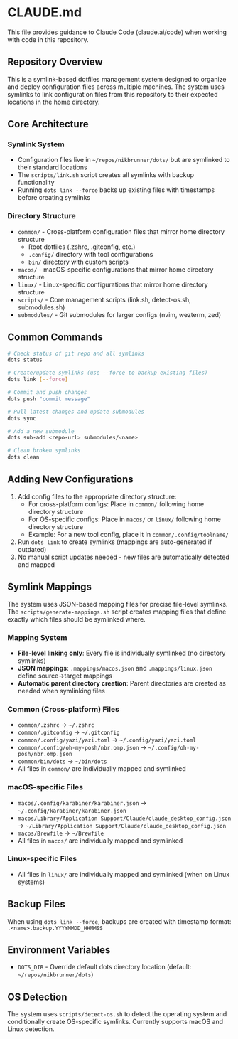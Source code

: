 # CLAUDE.md

This file provides guidance to Claude Code (claude.ai/code) when working with code in this repository.

## Repository Overview

This is a symlink-based dotfiles management system designed to organize and deploy configuration files across multiple machines. The system uses symlinks to link configuration files from this repository to their expected locations in the home directory.

## Core Architecture

### Symlink System
- Configuration files live in `~/repos/nikbrunner/dots/` but are symlinked to their standard locations
- The `scripts/link.sh` script creates all symlinks with backup functionality
- Running `dots link --force` backs up existing files with timestamps before creating symlinks

### Directory Structure
- `common/` - Cross-platform configuration files that mirror home directory structure
  - Root dotfiles (.zshrc, .gitconfig, etc.)
  - `.config/` directory with tool configurations
  - `bin/` directory with custom scripts
- `macos/` - macOS-specific configurations that mirror home directory structure
- `linux/` - Linux-specific configurations that mirror home directory structure
- `scripts/` - Core management scripts (link.sh, detect-os.sh, submodules.sh)
- `submodules/` - Git submodules for larger configs (nvim, wezterm, zed)

## Common Commands

```bash
# Check status of git repo and all symlinks
dots status

# Create/update symlinks (use --force to backup existing files)
dots link [--force]

# Commit and push changes
dots push "commit message"

# Pull latest changes and update submodules
dots sync

# Add a new submodule
dots sub-add <repo-url> submodules/<name>

# Clean broken symlinks
dots clean
```

## Adding New Configurations

1. Add config files to the appropriate directory structure:
   - For cross-platform configs: Place in `common/` following home directory structure
   - For OS-specific configs: Place in `macos/` or `linux/` following home directory structure
   - Example: For a new tool config, place it in `common/.config/toolname/`
2. Run `dots link` to create symlinks (mappings are auto-generated if outdated)
3. No manual script updates needed - new files are automatically detected and mapped

## Symlink Mappings

The system uses JSON-based mapping files for precise file-level symlinks. The `scripts/generate-mappings.sh` script creates mapping files that define exactly which files should be symlinked where.

### Mapping System
- **File-level linking only**: Every file is individually symlinked (no directory symlinks)
- **JSON mappings**: `.mappings/macos.json` and `.mappings/linux.json` define source→target mappings
- **Automatic parent directory creation**: Parent directories are created as needed when symlinking files

### Common (Cross-platform) Files
- `common/.zshrc` → `~/.zshrc`
- `common/.gitconfig` → `~/.gitconfig`
- `common/.config/yazi/yazi.toml` → `~/.config/yazi/yazi.toml`
- `common/.config/oh-my-posh/nbr.omp.json` → `~/.config/oh-my-posh/nbr.omp.json`
- `common/bin/dots` → `~/bin/dots`
- All files in `common/` are individually mapped and symlinked

### macOS-specific Files
- `macos/.config/karabiner/karabiner.json` → `~/.config/karabiner/karabiner.json`
- `macos/Library/Application Support/Claude/claude_desktop_config.json` → `~/Library/Application Support/Claude/claude_desktop_config.json`
- `macos/Brewfile` → `~/Brewfile`
- All files in `macos/` are individually mapped and symlinked

### Linux-specific Files
- All files in `linux/` are individually mapped and symlinked (when on Linux systems)

## Backup Files

When using `dots link --force`, backups are created with timestamp format: `.<name>.backup.YYYYMMDD_HHMMSS`

## Environment Variables

- `DOTS_DIR` - Override default dots directory location (default: `~/repos/nikbrunner/dots`)

## OS Detection

The system uses `scripts/detect-os.sh` to detect the operating system and conditionally create OS-specific symlinks. Currently supports macOS and Linux detection.
